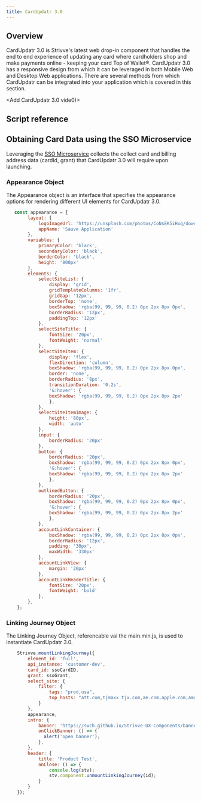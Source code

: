 ```yaml
---
title: CardUpdatr 3.0
---
```


## Overview

CardUpdatr 3.0 is Strivve's latest web drop-in component that handles the end to end experience of updating any card where cardholders shop and make payments online - keeping your card Top of Wallet®. CardUpdatr 3.0 has a responsive design from which it can be leveraged in both Mobile Web and Desktop Web applications. There are several methods from which CardUpdatr can be integrated into your application which is covered in this section.

<Add CardUpdatr 3.0 vide0)>

## Script reference
<script src="https://cdn.jsdelivr.net/npm/@strivve/strivve-cx@0.1.25/dist/main.min.js"></script>

## Obtaining Card Data using the SSO Microservice
Leveraging the [SSO Microservice](/integrations/sso-microservice) collects the collect card and billing address data (cardId, grant) that CardUpdatr 3.0 will require upon launching.

### Appearance Object
The Appearance object is an interface that specifies the appearance options for rendering different UI elements for CardUpdatr 3.0.

```javascript
   const appearance = {
        layout: {
            logoImageUrl: 'https://unsplash.com/photos/CoNsEK5iHug/download?ixid=M3wxMjA3fDB8MXxhbGx8fHx8fHx8fHwxNjg5MjE2MTEwfA&force=true&w=640',
            appName: 'Sauve Application'
        },
        variables: {
            primaryColor: 'black',
            secondaryColor: 'black',
            borderColor: 'black',
            height: '800px'
        },
        elements: {
            selectSiteList: {
                display: 'grid',
                gridTemplateColumns: '1fr',
                gridGap: '12px',
                borderTop: 'none',
                boxShadow: 'rgba(99, 99, 99, 0.2) 0px 2px 8px 0px',
                borderRadius: '12px', 
                paddingTop: '12px'
            },
            selectSiteTitle: {
                fontSize: '20px',
                fontWeight: 'normal'
            },
            selectSiteItem: {
                display: 'flex',
                flexDirection: 'column',
                boxShadow: 'rgba(99, 99, 99, 0.2) 0px 2px 8px 0px',
                border: 'none',
                borderRadius: '8px',
                transitionDuration: '0.2s',
                '&:hover': {
                boxShadow: 'rgba(99, 99, 99, 0.2) 0px 2px 8px 2px'
                },
            },
            selectSiteItemImage: {
                height: '80px', 
                width: 'auto'
            },
            input: {
                borderRadius: '20px'
            },
            button: {
                borderRadius: '20px',
                boxShadow: 'rgba(99, 99, 99, 0.2) 0px 2px 8px 0px',
                '&:hover': {
                boxShadow: 'rgba(99, 99, 99, 0.2) 0px 2px 8px 2px'
                },
            },
            outlinedButton: {
                borderRadius: '20px',
                boxShadow: 'rgba(99, 99, 99, 0.2) 0px 2px 8px 0px',
                '&:hover': {
                boxShadow: 'rgba(99, 99, 99, 0.2) 0px 2px 8px 2px'
                },
            },
            accountLinkContainer: {
                boxShadow: 'rgba(99, 99, 99, 0.2) 0px 2px 8px 0px',
                borderRadius: '12px',
                padding: '30px',
                maxWidth: '330px'
            },
            accountLinkView: {
                margin: '20px'
            },
            accountLinkHeaderTitle: {
                fontSize: '20px',
                fontWeight: 'bold'
            },
        },
    }; 
```

### Linking Journey Object
The Linking Journey Object, referencable vai the main.min.js, is used to instantiate CardUpdatr 3.0.

```javascript
    Strivve.mountLinkingJourney({
        element_id: 'full',
        api_instance: 'customer-dev',
        card_id: ssoCardID, 
        grant: ssoGrant, 
        select_site: {
            filter: {
                tags: "prod,usa",
                top_hosts: "att.com,tjmaxx.tjx.com,ae.com,apple.com,amazon.com,netflix.com,spotify.com,target.com,uber.com,venmo.com,walgreens.com,walmart.com"            
            }
        },
        appearance,
        intro: {
            banner: 'https://swch.github.io/Strivve-UX-Components/banner.png',
            onClickBanner: () => {
              alert('open banner');
            },
        },
        header: {
            title: 'Product Test',
            onClose: () => {
                console.log(stv);
                stv.component.unmountLinkingJourney(id);
            }
        }
    });

```